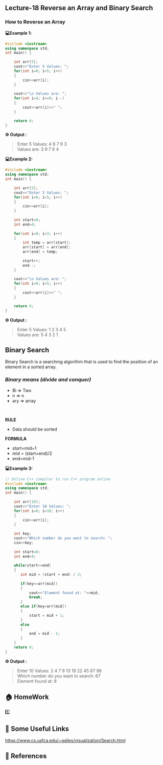 
## Lecture-18 Reverse an Array and Binary Search
 
### How to Reverse an Array

**💻Example 1️:**

```cpp
#include <iostream>
using namespace std;
int main() {
    
    int arr[5];
    cout<<"Enter 5 Values: ";
    for(int i=0; i<5; i++)
    {
        cin>>arr[i];
    }
    
    cout<<"\n Values are: ";
    for(int i=4; i>=0; i--)
    {
        cout<<arr[i]<<" ";
    }

    return 0;
}
```
**⚙️ Output :**
>Enter 5 Values: 4 6 7 9 3<br>
Values are: 3 9 7 6 4 

**💻Example 2:**
```cpp
#include <iostream>
using namespace std;
int main() {
    
    int arr[5];
    cout<<"Enter 5 Values: ";
    for(int i=0; i<5; i++)
    {
        cin>>arr[i];
    }
    
    int start=0;
    int end=4;
    
    for(int i=0; i<3; i++)
    {
        int temp = arr[start];
        arr[start] = arr[end];
        arr[end] = temp;
        
        start++;
        end--;
    }
    
    cout<<"\n Values are: ";
    for(int i=0; i<5; i++)
    {
        cout<<arr[i]<<" ";
    }

    return 0;
}

```
**⚙️ Output :**
>Enter 5 Values: 1 2 3 4 5 <br>
Values are: 5 4 3 2 1 

## Binary Search

Binary Search is a searching algorithm that is used to find the position of an element in a sorted array.

### *Binary means (divide and conquer)*

* Bi   => Two
* n    => n
* ary  => array

<br>

**RULE**

* Data should be sorted

**FORMULA**

* start=mid+1
* mid = (start+end)/2 
* end=mid-1

**💻Example 3:**
```cpp
// Online C++ compiler to run C++ program online
#include <iostream>
using namespace std;
int main() {
    
    int arr[10];
    cout<<"Enter 10 Values: ";
    for(int i=0; i<10; i++)
    {
        cin>>arr[i];
    }
    
    int key;
    cout<<"Which number do you want to search: ";
    cin>>key;
    
    int start=0;
    int end=9;
    
    while(start<=end)
    {
       int mid = (start + end) / 2;
       
       if(key==arr[mid])
       {
           cout<<"Element found at: "<<mid;
           break;
       }
       else if(key>arr[mid])
       {
           start = mid + 1;
       }
       else
       {
           end = mid - 1;
       }
    }
    return 0;
}
```
**⚙️ Output :**
>Enter 10 Values: 2 4 7 9 13 19 22 45 67 98 <br>
Which number do you want to search: 67<br>
Element found at: 8

## 🏠  HomeWork
1️⃣ 

## 🔗 Some Useful Links
https://www.cs.usfca.edu/~galles/visualization/Search.html

## 📖 References



